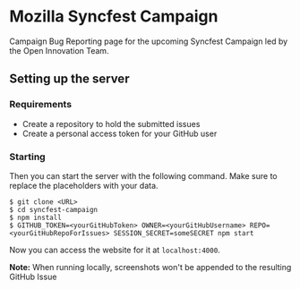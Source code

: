 # Mozilla Syncfest Campaign

Campaign Bug Reporting page for the upcoming Syncfest Campaign led by the Open Innovation Team.

## Setting up the server

### Requirements

* Create a repository to hold the submitted issues
* Create a personal access token for your GitHub user

### Starting

Then you can start the server with the following command. Make sure to replace the placeholders with your data.

```
$ git clone <URL>
$ cd syncfest-campaign
$ npm install
$ GITHUB_TOKEN=<yourGitHubToken> OWNER=<yourGitHubUsername> REPO=<yourGitHubRepoForIssues> SESSION_SECRET=someSECRET npm start
```

Now you can access the website for it at ```localhost:4000```.

**Note:** When running locally, screenshots won't be appended to the resulting GitHub Issue
